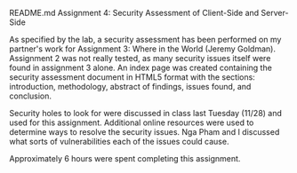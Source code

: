 README.md
Assignment 4: Security Assessment of Client-Side and Server-Side

As specified by the lab, a security assessment has been performed on my partner's work for Assignment 3: Where in the World (Jeremy Goldman). Assignment 2 was not really tested, as many security issues itself were found in assignment 3 alone. An index page was created containing the security assessment document in HTML5 format with the sections: introduction, methodology, abstract of findings, issues found, and conclusion.

Security holes to look for were discussed in class last Tuesday (11/28) and used for this assignment. Additional online resources were used to determine ways to resolve the security issues. Nga Pham and I discussed what sorts of vulnerabilities each of the issues could cause.

Approximately 6 hours were spent completing this assignment.
